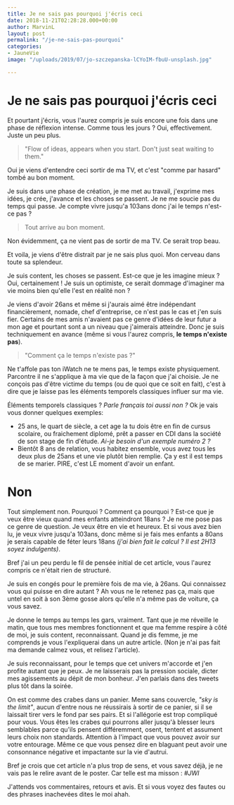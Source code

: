 ```yaml
---
title: Je ne sais pas pourquoi j'écris ceci
date: 2018-11-21T02:28:28.000+00:00
author: MarvinL
layout: post
permalink: "/je-ne-sais-pas-pourquoi"
categories:
- JauneVie
image: "/uploads/2019/07/jo-szczepanska-lCYoIM-fbuU-unsplash.jpg"

---
```

# Je ne sais pas pourquoi j'écris ceci

Et pourtant j'écris, vous l'aurez compris je suis encore une fois dans une phase de réflexion intense. 
Comme tous les jours ? Oui, effectivement. Juste un peu plus.
>"Flow of ideas, appears when you start. Don't just seat waiting to them."

Oui je viens d'entendre ceci sortir de ma TV, et c'est "comme par hasard" tombé au bon moment. 

Je suis dans une phase de création, je me met au travail, j'exprime mes idées, je crée, j'avance et les choses se passent. Je ne me soucie pas du temps qui passe. 
Je compte vivre jusqu'a 103ans donc j'ai le temps n'est-ce pas ? 

> Tout arrive au bon moment.

Non évidemment, ça ne vient pas de sortir de ma TV. Ce serait trop beau. 

Et voila, je viens d'être distrait par je ne sais plus quoi. Mon cerveau dans toute sa splendeur. 

Je suis content, les choses se passent. Est-ce que je les imagine mieux ? Oui, certainement ! Je suis un optimiste, ce serait dommage d'imaginer ma vie moins bien qu'elle l'est en réalité non ?

Je viens d'avoir 26ans et même si j'aurais aimé être indépendant financièrement, nomade, chef d'entreprise, ce n'est pas le cas et j'en suis fier. Certains de mes amis n'avaient pas ce genre d'idées de leur futur a mon age et pourtant sont a un niveau que j'aimerais atteindre. Donc je suis techniquement en avance (même si vous l'aurez compris, **le temps n'existe pas**).

>"Comment ça le temps n'existe pas ?"

Ne t'affole pas ton iWatch ne te mens pas, le temps existe physiquement. Parcontre il ne s'applique à ma vie que de la façon que j'ai choisie. Je ne conçois pas d'être victime du temps (ou de quoi que ce soit en fait), c'est à dire que je laisse pas les éléments temporels classiques influer sur ma vie. 

Éléments temporels classiques ? *Parle français toi aussi non ?*
Ok je vais vous donner quelques exemples: 
+ 25 ans, le quart de siècle, a cet age la tu dois être en fin de cursus scolaire, ou fraichement diplomé, prêt a passer en CDI dans la société de son stage de fin d'étude. 
*Ai-je besoin d'un exemple numéro 2 ?*
+ Bientôt 8 ans de relation, vous habitez ensemble, vous avez tous les deux plus de 25ans et une vie plutôt bien remplie. Ça y est il est temps de se marier. PIRE, c'est LE moment d'avoir un enfant. 
# Non
Tout simplement non.
Pourquoi ? Comment ça pourquoi ? 
Est-ce que je veux être vieux quand mes enfants atteindront 18ans ?  Je ne me pose pas ce genre de question. Je veux être en vie et heureux. 
Et si vous avez bien lu, je veux vivre jusqu'a 103ans, donc même si je fais mes enfants a 80ans je serais capable de féter leurs 18ans *(j'ai bien fait le calcul ? Il est 2H13 soyez indulgents)*.

Bref j'ai un peu perdu le fil de pensée initial de cet article, vous l'aurez compris ce n'était rien de structuré.

Je suis en congés pour le première fois de ma vie, à 26ans. 
Qui connaissez vous qui puisse en dire autant ?  Ah vous ne le retenez pas ça, mais que untel en soit à son 3ème gosse alors qu'elle n'a même pas de voiture, ça vous savez. 

Je donne le temps au temps les gars, vraiment. Tant que je me réveille le matin, que tous mes membres fonctionnent et que ma femme respire à côté de moi, je suis content, reconnaissant. 
Quand je dis femme, je me comprends je vous l'expliquerai dans un autre article. (Non je n'ai pas fait ma demande calmez vous, et relisez l'article).

Je suis reconnaissant, pour le temps que cet univers m'accorde et j'en profite autant que je peux.
Je ne laisserais pas la pression sociale, dicter mes agissements au dépit de mon bonheur. J'en parlais dans des tweets plus tôt dans la soirée. 

On est comme des crabes dans un panier. Meme sans couvercle, *"sky is the limit"*, aucun d'entre nous ne réussirais à sortir de ce panier, si il se laissait tirer vers le fond par ses pairs. Et si l'allégorie est trop compliqué pour vous. 
Vous êtes les crabes qui pourrons aller jusqu'à blesser leurs semblables parce qu'ils pensent différemment, osent, tentent et assument leurs choix non standards.
Attention à l'impact que vous pouvez avoir sur votre entourage. Même ce que vous pensez dire en blaguant peut avoir une consonnance négative et impactante sur la vie d'autrui. 

Bref je crois que cet article n'a plus trop de sens, et vous savez déjà,  je ne vais pas le relire avant de le poster. 
Car telle est ma misson : *#JWI* 

J'attends vos commentaires, retours et avis. Et si vous voyez des fautes ou des phrases inachevées dites le moi ahah.